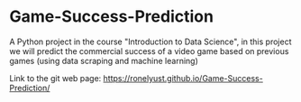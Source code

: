 # Game-Success-Prediction
A Python project in the course "Introduction to Data Science", in this project we will predict the commercial success of a video game based on previous games (using data scraping and machine learning)

Link to the git web page: https://ronelyust.github.io/Game-Success-Prediction/
